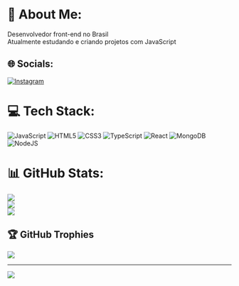 # 💫 About Me:
Desenvolvedor front-end no Brasil<br>Atualmente estudando e criando projetos com JavaScript<br>


## 🌐 Socials:
[![Instagram](https://img.shields.io/badge/Instagram-%23E4405F.svg?logo=Instagram&logoColor=white)](https://instagram.com/leosoareshenrique) 

# 💻 Tech Stack:
![JavaScript](https://img.shields.io/badge/javascript-%23323330.svg?style=for-the-badge&logo=javascript&logoColor=%23F7DF1E) ![HTML5](https://img.shields.io/badge/html5-%23E34F26.svg?style=for-the-badge&logo=html5&logoColor=white) ![CSS3](https://img.shields.io/badge/css3-%231572B6.svg?style=for-the-badge&logo=css3&logoColor=white) ![TypeScript](https://img.shields.io/badge/typescript-%23007ACC.svg?style=for-the-badge&logo=typescript&logoColor=white) ![React](https://img.shields.io/badge/react-%2320232a.svg?style=for-the-badge&logo=react&logoColor=%2361DAFB) ![MongoDB](https://img.shields.io/badge/MongoDB-%234ea94b.svg?style=for-the-badge&logo=mongodb&logoColor=white) ![NodeJS](https://img.shields.io/badge/node.js-6DA55F?style=for-the-badge&logo=node.js&logoColor=white)
# 📊 GitHub Stats:
![](https://github-readme-stats.vercel.app/api?username=SoaresLeonardo&theme=jolly&hide_border=false&include_all_commits=false&count_private=false)<br/>
![](https://github-readme-streak-stats.herokuapp.com/?user=SoaresLeonardo&theme=jolly&hide_border=false)<br/>
![](https://github-readme-stats.vercel.app/api/top-langs/?username=SoaresLeonardo&theme=jolly&hide_border=false&include_all_commits=false&count_private=false&layout=compact)

## 🏆 GitHub Trophies
![](https://github-profile-trophy.vercel.app/?username=SoaresLeonardo&theme=radical&no-frame=false&no-bg=true&margin-w=4)

---
[![](https://visitcount.itsvg.in/api?id=SoaresLeonardo&icon=1&color=4)](https://visitcount.itsvg.in)

<!-- Proudly created with GPRM ( https://gprm.itsvg.in ) -->
